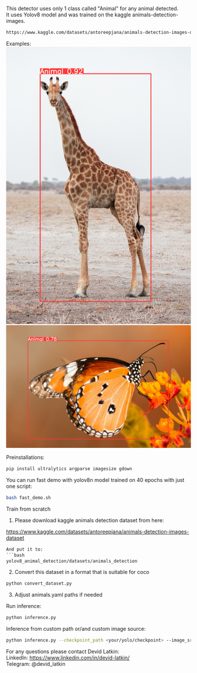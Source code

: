 This detector uses only 1 class called "Animal" for any animal detected. <br />
It uses Yolov8 model and was trained on the kaggle animals-detection-images. <br />
```bash
https://www.kaggle.com/datasets/antoreepjana/animals-detection-images-dataset
```

Examples:
![thomas-evans-NVXY8_M1n40-unsplash.jpg](datasets%2Fresults%2Fthomas-evans-NVXY8_M1n40-unsplash.jpg)
![boris-smokrovic-lyvCvA8sKGc-unsplash.jpg](datasets%2Fresults%2Fboris-smokrovic-lyvCvA8sKGc-unsplash.jpg)

Preinstallations:
```bash
pip install ultralytics argparse imagesize gdown
```

You can run fast demo with yolov8n model trained on 40 epochs with just one script:
```bash
bash fast_demo.sh
```

Train from scratch

1. Please download kaggle animals detection dataset from here:

https://www.kaggle.com/datasets/antoreepjana/animals-detection-images-dataset
```
And put it to:
```bash
yolov8_animal_detection/datasets/animals_detection
```

2. Convert this dataset in a format that is suitable for coco
```bash
python convert_dataset.py
```

3. Adjust animals.yaml paths if needed

Run inference:
```bash
python inference.py
```

Inference from custom path or/and custom image source:
```bash
python inference.py --checkpoint_path <your/yolo/checkpoint> --image_src <your/image/source>
```

For any questions please contact Devid Latkin: <br />
LinkedIn: https://www.linkedin.com/in/devid-latkin/  <br />
Telegram: @devid_latkin
